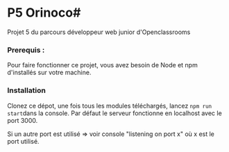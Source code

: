 # P5 Orinoco#
Projet 5 du parcours développeur web junior d'Openclassrooms

### Prerequis : ###
Pour faire fonctionner ce projet, vous avez besoin de Node et npm d'installés sur votre machine.

### Installation ###
Clonez ce dépot, une fois tous les modules téléchargés, lancez `npm run start`dans la console.
Par défaut le serveur fonctionne en localhost avec le port 3000.

Si un autre port est utilisé => voir console "listening on port x" où x est le port utilisé.